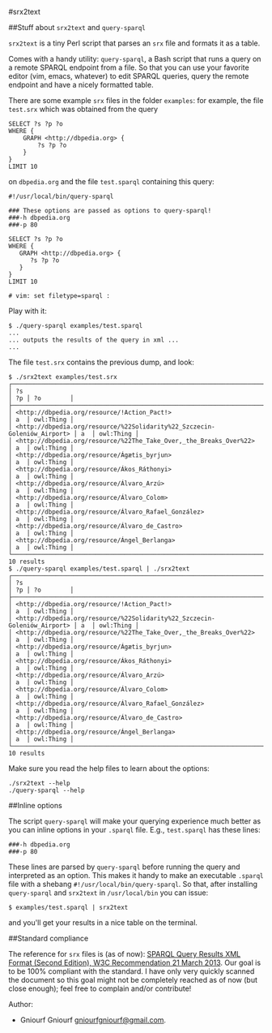 #srx2text

##Stuff about `srx2text` and `query-sparql`

`srx2text` is a tiny Perl script that parses an `srx` file and formats it as a
table.

Comes with a handy utility: `query-sparql`, a Bash script that runs a query on
a remote SPARQL endpoint from a file. So that you can use your favorite editor
(vim, emacs, whatever) to edit SPARQL queries, query the remote endpoint and
have a nicely formatted table.

There are some example `srx` files in the folder `examples`: for example, the
file `test.srx` which was obtained from the query

    SELECT ?s ?p ?o
    WHERE {
        GRAPH <http://dbpedia.org> {
            ?s ?p ?o
        }
    }
    LIMIT 10
on `dbpedia.org` and the file `test.sparql` containing this query:

    #!/usr/local/bin/query-sparql
    
    ### These options are passed as options to query-sparql!
    ###-h dbpedia.org
    ###-p 80
    
    SELECT ?s ?p ?o
    WHERE {
       GRAPH <http://dbpedia.org> {
          ?s ?p ?o
       }
    }
    LIMIT 10
    
    # vim: set filetype=sparql :

Play with it:

    $ ./query-sparql examples/test.sparql
    ...
    ... outputs the results of the query in xml ...
    ...

The file `test.srx` contains the previous dump, and look:

    $ ./srx2text examples/test.srx
    ┌──────────────────────────────────────────────────────────────────────────┬────┬───────────┐
    │ ?s                                                                       │ ?p │ ?o        │
    ├──────────────────────────────────────────────────────────────────────────┼────┼───────────┤
    │ <http://dbpedia.org/resource/!Action_Pact!>                              │ a  │ owl:Thing │
    │ <http://dbpedia.org/resource/%22Solidarity%22_Szczecin-Goleniów_Airport> │ a  │ owl:Thing │
    │ <http://dbpedia.org/resource/%22The_Take_Over,_the_Breaks_Over%22>       │ a  │ owl:Thing │
    │ <http://dbpedia.org/resource/Ágætis_byrjun>                              │ a  │ owl:Thing │
    │ <http://dbpedia.org/resource/Ákos_Ráthonyi>                              │ a  │ owl:Thing │
    │ <http://dbpedia.org/resource/Álvaro_Arzú>                                │ a  │ owl:Thing │
    │ <http://dbpedia.org/resource/Álvaro_Colom>                               │ a  │ owl:Thing │
    │ <http://dbpedia.org/resource/Álvaro_Rafael_González>                     │ a  │ owl:Thing │
    │ <http://dbpedia.org/resource/Álvaro_de_Castro>                           │ a  │ owl:Thing │
    │ <http://dbpedia.org/resource/Ángel_Berlanga>                             │ a  │ owl:Thing │
    └──────────────────────────────────────────────────────────────────────────┴────┴───────────┘
    10 results
    $ ./query-sparql examples/test.sparql | ./srx2text
    ┌──────────────────────────────────────────────────────────────────────────┬────┬───────────┐
    │ ?s                                                                       │ ?p │ ?o        │
    ├──────────────────────────────────────────────────────────────────────────┼────┼───────────┤
    │ <http://dbpedia.org/resource/!Action_Pact!>                              │ a  │ owl:Thing │
    │ <http://dbpedia.org/resource/%22Solidarity%22_Szczecin-Goleniów_Airport> │ a  │ owl:Thing │
    │ <http://dbpedia.org/resource/%22The_Take_Over,_the_Breaks_Over%22>       │ a  │ owl:Thing │
    │ <http://dbpedia.org/resource/Ágætis_byrjun>                              │ a  │ owl:Thing │
    │ <http://dbpedia.org/resource/Ákos_Ráthonyi>                              │ a  │ owl:Thing │
    │ <http://dbpedia.org/resource/Álvaro_Arzú>                                │ a  │ owl:Thing │
    │ <http://dbpedia.org/resource/Álvaro_Colom>                               │ a  │ owl:Thing │
    │ <http://dbpedia.org/resource/Álvaro_Rafael_González>                     │ a  │ owl:Thing │
    │ <http://dbpedia.org/resource/Álvaro_de_Castro>                           │ a  │ owl:Thing │
    │ <http://dbpedia.org/resource/Ángel_Berlanga>                             │ a  │ owl:Thing │
    └──────────────────────────────────────────────────────────────────────────┴────┴───────────┘
    10 results

Make sure you read the help files to learn about the options:

    ./srx2text --help
    ./query-sparql --help

##Inline options

The script `query-sparql` will make your querying experience much better as you
can inline options in your `.sparql` file. E.g., `test.sparql` has these lines:

    ###-h dbpedia.org
    ###-p 80

These lines are parsed by `query-sparql` before running the query and
interpreted as an option. This makes it handy to make an executable `.sparql`
file with a shebang `#!/usr/local/bin/query-sparql`. So that, after installing
`query-sparql` and `srx2text` in `/usr/local/bin` you can issue:

    $ examples/test.sparql | srx2text
and you'll get your results in a nice table on the terminal.

##Standard compliance

The reference for `srx` files is (as of now):
[SPARQL Query Results XML Format (Second Edition), W3C Recommendation 21 March 2013](http://www.w3.org/TR/rdf-sparql-XMLres/).
Our goal is to be 100% compliant with the standard. I have only very quickly
scanned the document so this goal might not be completely reached as of now
(but close enough); feel free to complain and/or contribute!

Author:
- Gniourf Gniourf <gniourfgniourf@gmail.com>.

